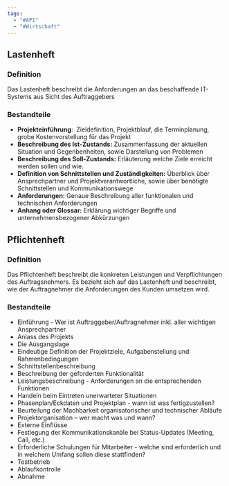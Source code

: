 ```yaml
---
tags:
  - "#AP1"
  - "#Wirtschaft"
---
```

## Lastenheft
### Definition
Das Lastenheft beschreibt die Anforderungen an das beschaffende IT-Systems aus Sicht des Auftraggebers

### Bestandteile
- **Projekteinführung**:  Zieldefinition, Projektblauf, die Terminplanung, grobe Kostenvorstellung für das Projekt
- **Beschreibung des Ist-Zustands:** Zusammenfassung der aktuellen Situation und Gegenbenheiten, sowie Darstellung von Problemen
- **Beschreibung des Soll-Zustands:** Erläuterung welche Ziele erreicht werden sollen und wie.
- **Definition von Schnittstellen und Zuständigkeiten:** Überblick über Ansprechpartner und Projektverantwortliche, sowie über benötigte Schnittstellen und Kommunikationswege
- **Anforderungen:** Genaue Beschreibung aller funktionalen und technischen Anforderungen
- **Anhang oder Glossar:** Erklärung wichtiger Begriffe und unternehmensbezogener Abkürzungen

## Pflichtenheft
### Definition
Das Pflichtenheft beschreibt die konkreten Leistungen und Verpflichtungen des Auftragsnehmers. Es bezieht sich auf das Lastenheft und beschreibt, wie der Auftragnehmer die Anforderungen des Kunden umsetzen wird.

### Bestandteile
- Einführung - Wer ist Auftraggeber/Auftragnehmer inkl. aller wichtigen Ansprechpartner
- Anlass des Projekts
- Die Ausgangslage
- Eindeutige Definition der Projektziele, Aufgabenstellung und Rahmenbedingungen
- Schnittstellenbeschreibung
- Beschreibung der geforderten Funktionalität
- Leistungsbeschreibung - Anforderungen an die entsprechenden Funktionen
- Handeln beim Eintreten unerwarteter Situationen
- Phasenplan/Eckdaten und Projektplan - wann ist was fertigzustellen?
- Beurteilung der Machbarkeit organisatorischer und technischer Abläufe
- Projektorganisation – wer macht was und wann?
- Externe Einflüsse
- Festlegung der Kommunikationskanäle bei Status-Updates (Meeting, Call, etc.)
- Erforderliche Schulungen für Mitarbeiter - welche sind erforderlich und in welchem Umfang sollen diese stattfinden?
- Testbetrieb
- Ablaufkontrolle
- Abnahme